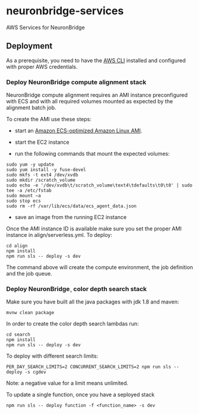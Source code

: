 # neuronbridge-services
AWS Services for NeuronBridge

## Deployment

As a prerequisite, you need to have the [AWS CLI](https://aws.amazon.com/cli/) installed and configured with proper AWS credentials.

### Deploy NeuronBridge compute alignment stack

NeuronBridge compute alignment requires an AMI instance preconfigured with ECS and with all required volumes mounted as expected by the alignment batch job.

To create the AMI use these steps:
* start an [Amazon ECS-optimized Amazon Linux AMI](https://aws.amazon.com/marketplace/search/results?x=0&y=0&searchTerms=Amazon+ECS-Optimized+Amazon+Linux+AMI&page=1&ref_=nav_search_box).

* start the EC2 instance
* run the following commands that mount the expected volumes:

```
sudo yum -y update
sudo yum install -y fuse-devel
sudo mkfs -t ext4 /dev/xvdb
sudo mkdir /scratch_volume
sudo echo -e '/dev/xvdb\t/scratch_volume\text4\tdefaults\t0\t0' | sudo tee -a /etc/fstab
sudo mount –a
sudo stop ecs
sudo rm -rf /var/lib/ecs/data/ecs_agent_data.json
```
* save an image from the running EC2 instance

Once the AMI instance ID is available make sure you set the proper AMI instance in align/serverless.yml.
To deploy:
```
cd align
npm install
npm run sls -- deploy -s dev
```

The command above will create the compute environment, the job definition and the job queue.

### Deploy NeuronBridge¸ color depth search stack

Make sure you have built all the java packages with jdk 1.8 and maven:

```
mvnw clean package
```


In order to create the color depth search lambdas run:

```
cd search
npm install
npm run sls -- deploy -s dev
```

To deploy with different search limits:
```
PER_DAY_SEARCH_LIMITS=2 CONCURRENT_SEARCH_LIMITS=2 npm run sls -- deploy -s cgdev
```
Note: a negative value for a limit means unlimited.

To update a single function, once you have a seployed stack

```
npm run sls -- deploy function -f <function_name> -s dev
```